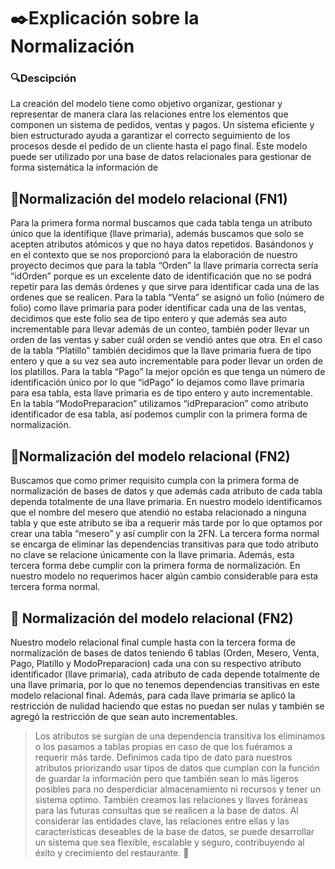 # ✒️Explicación sobre la Normalización

### 🔍Descipción
La creación del modelo tiene como objetivo organizar, gestionar y representar de manera clara las relaciones 
entre los elementos que componen un sistema de pedidos, ventas y pagos. Un sistema eficiente y bien estructurado ayuda a garantizar el correcto seguimiento de los procesos desde el pedido de un cliente hasta el pago final. Este modelo puede ser utilizado por una base de datos relacionales para gestionar de forma sistemática la información de


## 📁Normalización del modelo relacional (FN1)

Para la primera forma normal buscamos que cada tabla tenga un atributo único que la identifique (llave primaria), además buscamos que solo se acepten atributos atómicos y que no haya datos repetidos. Basándonos y en el contexto que se nos proporcionó para la elaboración de nuestro proyecto decimos que para la tabla “Orden” la llave primaria correcta sería “idOrden” porque es un excelente dato de identificación que no se podrá repetir para las demás órdenes y que sirve para identificar cada una de las ordenes que se realicen. Para la tabla “Venta” se asignó un folio (número de folio) como llave primaria para poder identificar cada una de las ventas, decidimos que este folio sea de tipo entero y que además sea auto incrementable para llevar además de un conteo, también poder llevar un orden de las ventas y saber cuál orden se vendió antes que otra. En el caso de la tabla “Platillo” también decidimos que la llave primaria fuera de tipo entero y que a su vez sea auto incrementable para poder llevar un orden de los platillos. Para la tabla “Pago” la mejor opción es que tenga un número de identificación único por lo que “idPago” lo dejamos como llave primaria para esa tabla, esta llave primaria es de tipo entero y auto incrementable. En la tabla “ModoPreparacion” utilizamos “idPreparacion” como atributo identificador de esa tabla, así podemos cumplir con la primera forma de normalización.


## 📁Normalización del modelo relacional (FN2)
Buscamos que como primer requisito cumpla con la primera forma de normalización de bases de datos y que además cada atributo de cada tabla dependa totalmente de una llave primaria. En nuestro modelo identificamos que el nombre del mesero que atendió no estaba relacionado a ninguna tabla y que este atributo se iba a requerir más tarde por lo que optamos por crear una tabla “mesero” y así cumplir con la 2FN. La tercera forma normal se encarga de eliminar las dependencias transitivas para que todo atributo no clave se relacione únicamente con la llave primaria. Además, esta tercera forma debe cumplir con la primera forma de normalización. En nuestro modelo no requerimos hacer algún cambio considerable para esta tercera forma normal.

## 📁 Normalización del modelo relacional (FN2)
Nuestro modelo relacional final cumple hasta con la tercera forma de normalización de bases de datos teniendo 6 tablas (Orden, Mesero, Venta, Pago, Platillo y ModoPreparacion) cada una con su respectivo atributo identificador (llave primaria), cada atributo de cada depende totalmente de una llave primaria, por lo que no tenemos dependencias transitivas en este modelo relacional final. Además, para cada llave primaria se aplicó la restricción de nulidad haciendo que estas no puedan ser nulas y también se agregó la restricción de que sean auto incrementables.


>Los atributos se surgían de una dependencia transitiva los eliminamos o los pasamos a tablas propias en caso de que los fuéramos a requerir más tarde. Definimos cada tipo de dato para nuestros atributos priorizando usar tipos de datos que cumplan con la función de guardar la información pero que también sean lo más ligeros posibles para no desperdiciar almacenamiento ni recursos y tener un sistema optimo. También creamos las relaciones y llaves foráneas para las futuras consultas que se realicen a la base de datos. Al considerar las entidades clave, las relaciones entre ellas y las características deseables de la base de datos, se puede desarrollar un sistema que sea flexible, escalable y seguro, contribuyendo al éxito y crecimiento del restaurante. 🏪
